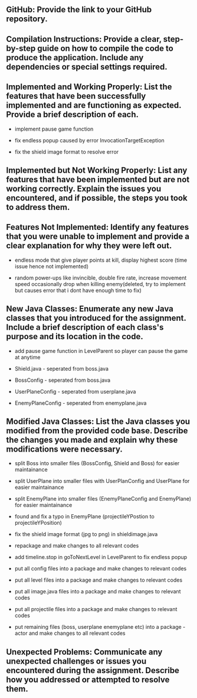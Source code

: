 ## GitHub: Provide the link to your GitHub repository.

## Compilation Instructions: Provide a clear, step-by-step guide on how to compile the code to produce the application. Include any dependencies or special settings required.

## Implemented and Working Properly: List the features that have been successfully implemented and are functioning as expected. Provide a brief description of each.

  - implement pause game function

  - fix endless popup caused by error InvocationTargetException

  - fix the shield image format to resolve error

## Implemented but Not Working Properly: List any features that have been implemented but are not working correctly. Explain the issues you encountered, and if possible, the steps you took to address them.

## Features Not Implemented: Identify any features that you were unable to implement and provide a clear explanation for why they were left out.

  - endless mode that give player points at kill, display highest score (time issue hence not implemented)

  - random power-ups like invincible, double fire rate, increase movement speed occasionally drop when killing enemy(deleted, try to implement but causes error that i dont have enough time to fix)

## New Java Classes: Enumerate any new Java classes that you introduced for the assignment. Include a brief description of each class's purpose and its location in the code.

  - add pause game function in LevelParent so player can pause the game at anytime

  - Shield.java - seperated from boss.java

  - BossConfig - seperated from boss.java

  - UserPlaneConfig - seperated from userplane.java

  - EnemyPlaneConfig - seperated from enemyplane.java

## Modified Java Classes: List the Java classes you modified from the provided code base. Describe the changes you made and explain why these modifications were necessary.

  - split Boss into smaller files (BossConfig, Shield and Boss) for easier maintainance
  
  - split UserPlane into smaller files with UserPlanConfig and UserPlane for easier maintainance

  -  split EnemyPlane into smaller files (EnemyPlaneConfig and EnemyPlane) for easier maintainance
  
  - found and fix a typo in EnemyPlane (projectileYPostion to projectileYPosition)
  
  - fix the shield image format (jpg to png) in shieldimage.java

  - repackage and make changes to all relevant codes
  
  - add timeline.stop in goToNextLevel in LevelParent to fix endless popup

  - put all config files into a package and make changes to relevant codes

  - put all level files into a package and make changes to relevant codes

  - put all image.java files into a package and make changes to relevant codes
  
  - put all projectile files into a package and make changes to relevant codes
  
  - put remaining files (boss, userplane enemyplane etc) into a package - actor and make changes to all relevant codes

## Unexpected Problems: Communicate any unexpected challenges or issues you encountered during the assignment. Describe how you addressed or attempted to resolve them.
